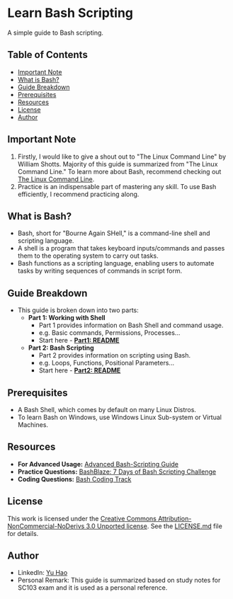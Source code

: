 # Learn Bash Scripting 
A simple guide to Bash scripting.

## Table of Contents

- [Important Note](#important-note)
- [What is Bash?](#what-is-bash)
- [Guide Breakdown](#guide-breakdown)
- [Prerequisites](#prerequisites)
- [Resources](#resources)
- [License](#license)
- [Author](#author)

## Important Note
1. Firstly, I would like to give a shout out to "The Linux Command Line" by William Shotts. Majority of this guide is summarized from "The Linux Command Line." To learn more about Bash, recommend checking out [The Linux Command Line](https://linuxcommand.org/tlcl.php).
2. Practice is an indispensable part of mastering any skill. To use Bash efficiently, I recommend practicing along.

## What is Bash?
- Bash, short for "Bourne Again SHell," is a command-line shell and scripting language.
- A shell is a program that takes keyboard inputs/commands and passes them to the operating system to carry out tasks.
- Bash functions as a scripting language, enabling users to automate tasks by writing sequences of commands in script form. 

## Guide Breakdown
- This guide is broken down into two parts:
    - **Part 1: Working with Shell** 
        - Part 1 provides information on  Bash Shell and command usage.
        - e.g. Basic commands, Permissions, Processes...
        - Start here - **[Part1: README](./Part1:%20Working%20With%20Bash%20Shell/README.md)**
    - **Part 2: Bash Scripting**
        - Part 2 provides information on scripting using Bash.
        - e.g. Loops, Functions, Positional Parameters...
        - Start here - **[Part2: README](./Part2:%20Bash%20Scripting/README.md)**

## Prerequisites 
- A Bash Shell, which comes by default on many Linux Distros.
- To learn Bash on Windows, use Windows Linux Sub-system or Virtual Machines.

## Resources
- **For Advanced Usage:** [Advanced Bash-Scripting Guide](https://tldp.org/LDP/abs/html/)
- **Practice Questions:** [BashBlaze: 7 Days of Bash Scripting Challenge](https://github.com/prajwalpd7/BashBlaze-7-Days-of-Bash-Scripting-Challenge)
- **Coding Questions:** [Bash Coding Track](https://exercism.org/tracks/bash)

## License
This work is licensed under the [Creative Commons Attribution-NonCommercial-NoDerivs 3.0 Unported license](https://creativecommons.org/licenses/by-nc-nd/3.0/). See the [LICENSE.md](LICENSE.md) file for details.

## Author
- LinkedIn: [Yu Hao](https://www.linkedin.com/in/yuhao-/)
- Personal Remark: This guide is summarized based on study notes for SC103 exam and it is used as a personal reference. 
